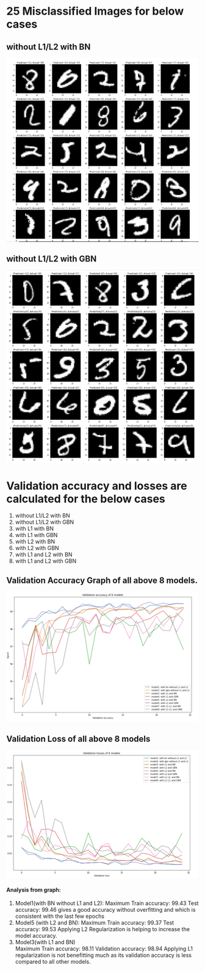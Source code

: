 # 25 Misclassified Images for below cases

## without L1/L2 with BN

![BN_misclassified](https://github.com/sajnanshetty/deep-learning/blob/master/s6/images/BN.PNG) 

## without L1/L2 with GBN

![GBN_misclassified](https://github.com/sajnanshetty/deep-learning/blob/master/s6/images/GBN.PNG)

# Validation accuracy and losses are calculated for the below cases
1. without L1/L2 with BN
2. without L1/L2 with GBN
3. with L1 with BN
4. with L1 with GBN
5. with L2 with BN
6. with L2 with GBN
7. with L1 and L2 with BN
8. with L1 and L2 with GBN

## Validation Accuracy Graph of all above 8 models.

![accuracy_graph](https://github.com/sajnanshetty/deep-learning/blob/master/s6/images/accuracy.PNG)

## Validation Loss of all above 8 models

![loss_graph](https://github.com/sajnanshetty/deep-learning/blob/master/s6/images/loss.PNG)

#### Analysis from graph:
1. Model1(with BN without L1 and L2): 
Maximum Train accuracy:  99.43
Test accuracy:  99.46 
gives a good accuracy without overfitting and which is consistent with the last few epochs
2. Model5 (with L2 and BN):
Maximum Train accuracy:  99.37
Test accuracy:  99.53
Applying L2 Regularization is helping to increase the model accuracy.
3. Model3(with L1 and BN)  
Maximum Train accuracy: 98.11
Validation accuracy: 98.94
Applying L1 regularization is not benefitting much as its validation accuracy is less compared to all other models.




